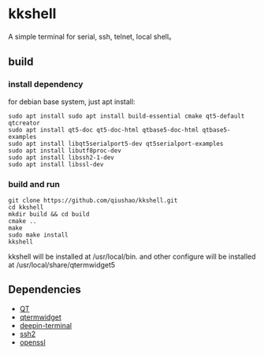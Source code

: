 
# kkshell

A simple terminal for serial, ssh, telnet, local shell。

## build
### install dependency
for debian base system, just apt install:
```
sudo apt install sudo apt install build-essential cmake qt5-default qtcreator
sudo apt install qt5-doc qt5-doc-html qtbase5-doc-html qtbase5-examples
sudo apt install libqt5serialport5-dev qt5serialport-examples
sudo apt install libutf8proc-dev
sudo apt install libssh2-1-dev
sudo apt install libssl-dev
``` 

### build and run
```
git clone https://github.com/qiushao/kkshell.git
cd kkshell
mkdir build && cd build
cmake ..
make
sudo make install
kkshell
```

kkshell will be installed at /usr/local/bin. and other configure will be installed at /usr/local/share/qtermwidget5


## Dependencies
- [QT](https://www.qt.io/developers)
- [qtermwidget](https://github.com/lxqt/qtermwidget)
- [deepin-terminal](https://github.com/linuxdeepin/deepin-terminal)
- [ssh2](https://github.com/libssh2/libssh2)
- [openssl](https://github.com/openssl/openssl)

